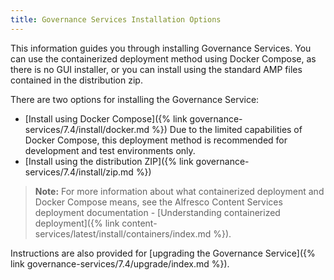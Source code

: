```yaml
---
title: Governance Services Installation Options
---
```


This information guides you through installing Governance Services. You can use the containerized deployment 
method using Docker Compose, as there is no GUI installer, or you can install using the standard AMP files contained 
in the distribution zip.

There are two options for installing the Governance Service:

* [Install using Docker Compose]({% link governance-services/7.4/install/docker.md %}) Due to the limited capabilities of Docker Compose, this deployment method is recommended for development and test environments only.
* [Install using the distribution ZIP]({% link governance-services/7.4/install/zip.md %})

> **Note:** For more information about what containerized deployment and Docker Compose means, see the Alfresco Content Services deployment documentation - [Understanding containerized deployment]({% link content-services/latest/install/containers/index.md %}).

Instructions are also provided for [upgrading the Governance Service]({% link governance-services/7.4/upgrade/index.md %}).
